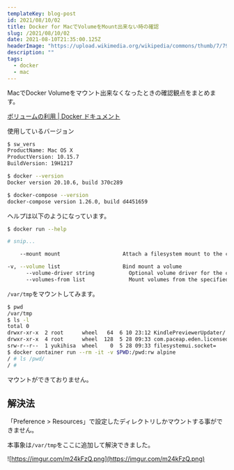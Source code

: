 ```yaml
---
templateKey: blog-post
id: 2021/08/10/02
title: Docker for MacでVolumeをMount出来ない時の確認
slug: /2021/08/10/02
date: 2021-08-10T21:35:00.125Z
headerImage: "https://upload.wikimedia.org/wikipedia/commons/thumb/7/79/Docker_%28container_engine%29_logo.png/250px-Docker_%28container_engine%29_logo.png"
description: ""
tags:
  - docker
  - mac
---
```


MacでDocker Volumeをマウント出来なくなったときの確認観点をまとめます。

[ボリュームの利用 | Docker ドキュメント](https://matsuand.github.io/docs.docker.jp.onthefly/storage/volumes/)

使用しているバージョン

```bash
$ sw_vers
ProductName: Mac OS X
ProductVersion: 10.15.7
BuildVersion: 19H1217

$ docker --version
Docker version 20.10.6, build 370c289

$ docker-compose --version
docker-compose version 1.26.0, build d4451659

```

ヘルプは以下のようになっています。

```bash
$ docker run --help

# snip...

    --mount mount                    Attach a filesystem mount to the container

-v, --volume list                    Bind mount a volume
      --volume-driver string           Optional volume driver for the container
      --volumes-from list              Mount volumes from the specified container(s)
```

`/var/tmp`をマウントしてみます。

```bash
$ pwd
/var/tmp
$ ls -l
total 0
drwxr-xr-x  2 root      wheel   64  6 10 23:12 KindlePreviewerUpdater/
drwxr-xr-x  4 root      wheel  128  5 28 09:33 com.paceap.eden.licensed/
srw-r--r--  1 yukihisa  wheel    0  5 28 09:33 filesystemui.socket=
$ docker container run --rm -it -v $PWD:/pwd:rw alpine
/ # ls /pwd/
/ #
```

マウントができておりません。

## 解決法

「Preference > Resources」で設定したディレクトリしかマウントする事ができません。

本事象は`/var/tmp`をここに追加して解決できました。

![https://imgur.com/m24kFzQ.png](https://imgur.com/m24kFzQ.png)